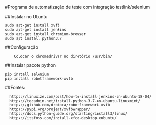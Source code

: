#Programa de automatização de teste com integração testlink/selenium

##Instalar no Ubuntu

    sudo apt-get install xvfb
    sudo apt-get install jenkins   
    sudo apt-get install chromium-browser
    sudo apt install python3.7

##Configuração 
        
        Colocar o chromedriver no diretório /usr/bin/

##Instalar pacote python

    pip install selenium
    pip install robotframework-xvfb




##Fontes:

      https://linuxize.com/post/how-to-install-jenkins-on-ubuntu-18-04/
      https://tecadmin.net/install-python-3-7-on-ubuntu-linuxmint/
      https://github.com/drobota/robotframework-xvfb
      https://pypi.org/project/xvfbwrapper/
      https://docs.python-guide.org/starting/install3/linux/
      https://itsfoss.com/install-xfce-desktop-xubuntu/
